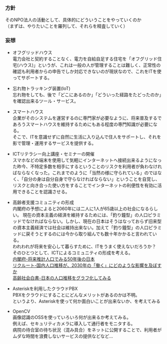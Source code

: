 ### 方針
そのNPO法人の活動として、具体的にどういうことをやっていくのか  
（まずは、やりたいことを羅列して、それらを精査していく）  

### 妄想  
* オフグリッドハウス  
電力会社と契約することなく、電力を自給自足する住宅を「オフグリッド住宅(ハウス)」というが、これは一般の人が管理することは難しく、正常性の確認も利用者からの申告でしか対応できないのが現状なので、これをITを使ってサポートする。  

* 忘れ物トラッキング装置(IoT)  
忘れ物をしても、後で「どこにあるのか」「どういった経路をたどったのか」を確認出来るツール・サービス。

* スマートハウス  
企業がそのシステムを運営するのに専門家が必要なように、将来普及するであろうスマートハウスを維持するためにもある程度の専門知識が必要になる。  
そこで、ITを意識せずに自然に生活に入り込んで住人をサポートし、それを影で管理・運用するサービスを提供する。

* ICTリテラシー向上講座・セミナーの開催  
スマホなどの端末を使用して気軽にインターネットへ接続出来るようになった昨今、不特定多数を相手にするということのリスクを利用者が負わなければならなくなった。これまでのように「当然の様に守られている」のではなく、「自分の身は自分自身で守らなければならない」ということを自覚し、リスクと向き合った使い方をすることでインターネットの利便性を有効に活用できることを認識させる。  

* 高齢者支援コミュニティの形成  
内閣府の予想によると2060年には二人に1人が65歳以上の社会になるらしい。
現在の資本主義の経済を維持するためには、「釣り鐘型」の人口ピラミッドでなければならない。しかし、現在の日本はそうはなっておらず旧来型の資本主義経済では社会は維持出来ない。加えて「釣り鐘型」の人口ピラミッドに戻そうとするのには今から取り組んでも数十年かかると言われている。  
われわれが将来を安心して暮らすために、ITをうまく使えないだろうか？  
そのひとつとして、ICTによるコミュニティの形成を考える。  
[内閣府-将来推計人口でみる50年後の日本](http://www8.cao.go.jp/kourei/whitepaper/w-2012/zenbun/s1_1_1_02.html)  
[リクルート-国内人口推移が、2030年の「働く」にどのような影響を及ぼすか](http://www.recruit-ms.co.jp/research/2030/report/trend1.html)  
[高齢社会白書-日本の人口推移をグラフ化してみる](http://www.garbagenews.net/archives/1999775.html)  

* Asteriskを利用したクラウドPBX  
PBXをクラウドにすることにどんなメリットがあるのかは不明。  
というより、Asteriskを使って何か面白いことが出来ないか、を考えてみる  

* OpenCV  
画像認識のOSSを使っていろいろ何が出来るか考えてみる。  
例えば、セキュリティカメラに導入して通行者をモニタする。  
病院の待合室の待ち状況（混み具合）をネットに公開することで、利用者がムダな時間を浪費しないサービスの提供などなど...  

